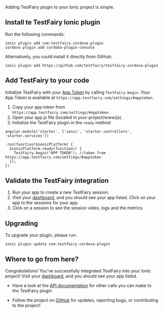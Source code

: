 Adding TestFairy plugin to your Ionic project is simple. 

## Install te TestFairy Ionic plugin

Run the following commands:

```
ionic plugin add com.testfairy.cordova-plugin
cordova plugin add cordoba-plugin-console
```
Alternatively, you could install it directly from GitHub:
```
ionic plugin add https://github.com/testfairy/testfairy-cordova-plugin
```

## Add TestFairy to your code

Initialize TestFairy with your [App Token](https://app.testfairy.com/settings/#apptoken) by calling `TestFairy.begin`. 
Your App Token is available at `https://app.testfairy.com/settings/#apptoken`.

1. Copy your app token from `https://app.testfairy.com/settings/#apptoken`.
2. Open your app.js file (located in your-project/www/js).
3. Initialize the TestFairy plugin in the `ready` method

```
angular.module('starter', ['ionic', 'starter.controllers', 'starter.services'])

.run(function($ionicPlatform) {
  $ionicPlatform.ready(function() {
    TestFairy.begin("APP TOKEN"); //taken from https://app.testfairy.com/settings/#apptoken 
  });
})
```
## Validate the TestFairy integration
1. Run your app to create a new TestFairy session.
2. Visit your [dashboard](http://app.testfairy.com/), and you should see your app listed. Click on your app to the sessions for your app.
3. Click on a session to see the session video, logs and the metrics.

## Upgrading

To upgrade your plugin, please run:

```
ionic plugin update com.testfairy.cordova-plugin
```

## Where to go from here?

Congratulations! You've successfully integrated TestFairy into your Ionic project! Visit your [dashboard](http://app.testfairy.com/), and you should see your app listed.

* Have a look at the [API documentation](https://github.com/testfairy/testfairy-cordova-plugin/blob/master/www/testfairy.js) for other calls you can make to the TestFairy plugin

* Follow the project on [GitHub](https://github.com/testfairy/testfairy-cordova-plugin) for updates, reporting bugs, or contributing to the project!
 
